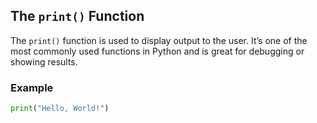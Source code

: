 ## The `print()` Function
The `print()` function is used to display output to the user. It’s one of the most commonly used functions in Python and is great for debugging or showing results.

### Example
```python
print("Hello, World!")
 
